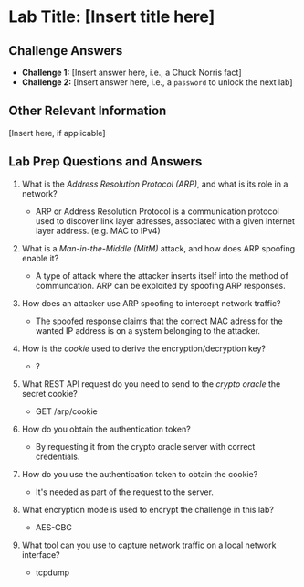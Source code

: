# Lab Title: [Insert title here]

## Challenge Answers

- **Challenge 1:** [Insert answer here, i.e., a Chuck Norris fact]
- **Challenge 2:** [Insert answer here, i.e., a `password` to unlock the next lab]

## Other Relevant Information

[Insert here, if applicable]
  
## Lab Prep Questions and Answers

1. What is the _Address Resolution Protocol (ARP)_, and what is its role in a network?
    - ARP or Address Resolution Protocol is a communication protocol used to discover link layer adresses, associated with a given internet layer address. (e.g. MAC to IPv4)
  
2. What is a _Man-in-the-Middle (MitM)_ attack, and how does ARP spoofing enable it?
   - A type of attack where the attacker inserts itself into the method of communcation. ARP can be exploited by spoofing ARP responses.

3. How does an attacker use ARP spoofing to intercept network traffic?
   - The spoofed response claims that the correct MAC adress for the wanted IP address is on a system belonging to the attacker.
  
4. How is the _cookie_ used to derive the encryption/decryption key?
   - ?

5. What REST API request do you need to send to the _crypto oracle_ the secret cookie?
   - GET /arp/cookie
  
6. How do you obtain the authentication token?
   - By requesting it from the crypto oracle server with correct credentials.
  
7. How do you use the authentication token to obtain the cookie?
   - It's needed as part of the request to the server.

8. What encryption mode is used to encrypt the challenge in this lab?
   - AES-CBC

9. What tool can you use to capture network traffic on a local network interface?
    - tcpdump
